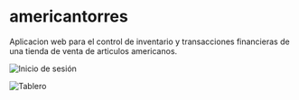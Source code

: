 # americantorres
Aplicacion web para el control de inventario y transacciones financieras de una tienda de venta de articulos americanos.

![Inicio de sesión](/docs/LogIn.png)

![Tablero](/docs/Dash.png)
